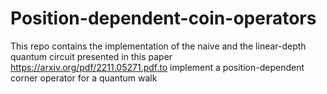 # Position-dependent-coin-operators
This repo contains the implementation of the naive and the linear-depth quantum circuit presented in this paper https://arxiv.org/pdf/2211.05271.pdf.to implement a position-dependent corner operator for a quantum walk

